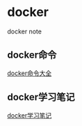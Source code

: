 # docker
docker note


## docker命令
  <a href='http://www.runoob.com/docker/docker-command-manual.html'>docker命令大全</a>


## docker学习笔记
 <a href='http://www.open-open.com/lib/view/open1423703640748.html'>docker学习笔记</a>
